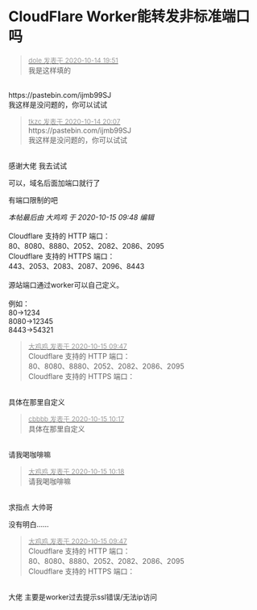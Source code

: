 # CloudFlare Worker能转发非标准端口吗


<div class="quote"><blockquote><font size="2"><a href="https://www.hostloc.com/forum.php?mod=redirect&amp;goto=findpost&amp;pid=9301026&amp;ptid=753719" target="_blank"><font color="#999999">dole 发表于 2020-10-14 19:51</font></a></font><br />
我是这样填的</blockquote></div><br />
https://pastebin.com/ijmb99SJ<br />
我这样是没问题的，你可以试试

<div class="quote"><blockquote><font size="2"><a href="https://www.hostloc.com/forum.php?mod=redirect&amp;goto=findpost&amp;pid=9301120&amp;ptid=753719" target="_blank"><font color="#999999">tkzc 发表于 2020-10-14 20:07</font></a></font><br />
https://pastebin.com/ijmb99SJ<br />
我这样是没问题的，你可以试试</blockquote></div><br />
感谢大佬 我去试试<img id="aimg_Ut5Sq" onclick="zoom(this, this.src, 0, 0, 0)" class="zoom" src="https://cdn.jsdelivr.net/gh/hishis/forum-master/public/images/patch.gif" onmouseover="img_onmouseoverfunc(this)" onload="thumbImg(this)" border="0" alt="" />

可以，域名后面加端口就行了

有端口限制的吧

<i class="pstatus"> 本帖最后由 大鸡鸡 于 2020-10-15 09:48 编辑 </i><br />
<br />
Cloudflare 支持的 HTTP 端口：<br />
80、8080、8880、2052、2082、2086、2095<br />
Cloudflare 支持的 HTTPS 端口：<br />
443、2053、2083、2087、2096、8443<br />
<br />
源站端口通过worker可以自己定义。<br />
<br />
例如：<br />
80-&gt;1234<br />
8080-&gt;12345<br />
8443-&gt;54321

<div class="quote"><blockquote><font size="2"><a href="https://www.hostloc.com/forum.php?mod=redirect&amp;goto=findpost&amp;pid=9302969&amp;ptid=753719" target="_blank"><font color="#999999">大鸡鸡 发表于 2020-10-15 09:47</font></a></font><br />
Cloudflare 支持的 HTTP 端口：<br />
80、8080、8880、2052、2082、2086、2095<br />
Cloudflare 支持的 HTTPS 端口：</blockquote></div><br />
具体在那里自定义

<div class="quote"><blockquote><font size="2"><a href="https://www.hostloc.com/forum.php?mod=redirect&amp;goto=findpost&amp;pid=9303110&amp;ptid=753719" target="_blank"><font color="#999999">cbbbb 发表于 2020-10-15 10:17</font></a></font><br />
具体在那里自定义</blockquote></div><br />
<img src="static/image/smiley/default/lol.gif" smilieid="12" border="0" alt="" />请我喝咖啡嘛

<div class="quote"><blockquote><font size="2"><a href="https://www.hostloc.com/forum.php?mod=redirect&amp;goto=findpost&amp;pid=9303118&amp;ptid=753719" target="_blank"><font color="#999999">大鸡鸡 发表于 2020-10-15 10:18</font></a></font><br />
请我喝咖啡嘛</blockquote></div><br />
求指点 大帅哥<img src="static/image/smiley/default/lol.gif" smilieid="12" border="0" alt="" /><img id="aimg_dP5GG" onclick="zoom(this, this.src, 0, 0, 0)" class="zoom" src="https://cdn.jsdelivr.net/gh/hishis/forum-master/public/images/patch.gif" onmouseover="img_onmouseoverfunc(this)" onload="thumbImg(this)" border="0" alt="" />

没有明白……

<div class="quote"><blockquote><font size="2"><a href="https://www.hostloc.com/forum.php?mod=redirect&amp;goto=findpost&amp;pid=9302969&amp;ptid=753719" target="_blank"><font color="#999999">大鸡鸡 发表于 2020-10-15 09:47</font></a></font><br />
Cloudflare 支持的 HTTP 端口：<br />
80、8080、8880、2052、2082、2086、2095<br />
Cloudflare 支持的 HTTPS 端口：</blockquote></div><br />
<img src="static/image/smiley/default/mad.gif" smilieid="11" border="0" alt="" />大佬 主要是worker过去提示ssl错误/无法ip访问<img id="aimg_lSzks" onclick="zoom(this, this.src, 0, 0, 0)" class="zoom" src="https://cdn.jsdelivr.net/gh/hishis/forum-master/public/images/patch.gif" onmouseover="img_onmouseoverfunc(this)" onload="thumbImg(this)" border="0" alt="" />
